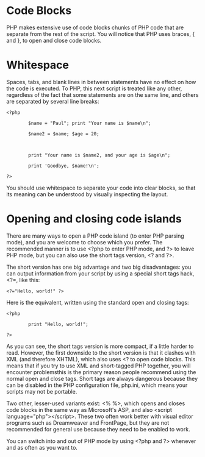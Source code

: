 # Code Blocks

PHP makes extensive use of code blocks chunks of PHP code that are separate from the rest of the script. You will notice that PHP uses braces, { and }, to open and close code blocks.

# Whitespace

Spaces, tabs, and blank lines in between statements have no effect on how the code is executed. To PHP, this next script is treated like any other, regardless of the fact that some statements are on the same line, and others are separated by several line breaks:

```
<?php

        $name = "Paul"; print "Your name is $name\n";

        $name2 = $name; $age = 20;



        print "Your name is $name2, and your age is $age\n";

        print 'Goodbye, $name!\n';

?>
```

You should use whitespace to separate your code into clear blocks, so that its meaning can be understood by visually inspecting the layout.

# Opening and closing code islands

There are many ways to open a PHP code island \(to enter PHP parsing mode\), and you are welcome to choose which you prefer. The recommended manner is to use &lt;?php to enter PHP mode, and ?&gt; to leave PHP mode, but you can also use the short tags version, &lt;? and ?&gt;.

The short version has one big advantage and two big disadvantages: you can output information from your script by using a special short tags hack, &lt;?=, like this:

```
<?="Hello, world!" ?>
```

Here is the equivalent, written using the standard open and closing tags:

```
<?php

        print "Hello, world!";

?>
```

As you can see, the short tags version is more compact, if a little harder to read. However, the first downside to the short version is that it clashes with XML \(and therefore XHTML\), which also uses &lt;? to open code blocks. This means that if you try to use XML and short-tagged PHP together, you will encounter problemsthis is the primary reason people recommend using the normal open and close tags. Short tags are always dangerous because they can be disabled in the PHP configuration file, php.ini, which means your scripts may not be portable.

Two other, lesser-used variants exist: &lt;% %&gt;, which opens and closes code blocks in the same way as Microsoft's ASP, and also &lt;script language="php"&gt;&lt;/script&gt;. These two often work better with visual editor programs such as Dreamweaver and FrontPage, but they are not recommended for general use because they need to be enabled to work.

You can switch into and out of PHP mode by using &lt;?php and ?&gt; whenever and as often as you want to.

